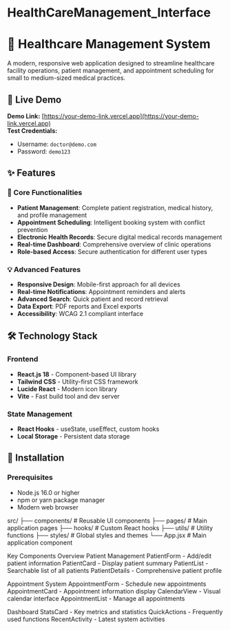# HealthCareManagement_Interface
# 🏥 Healthcare Management System

A modern, responsive web application designed to streamline healthcare facility operations, patient management, and appointment scheduling for small to medium-sized medical practices.

## 🚀 Live Demo
**Demo Link:** [https://your-demo-link.vercel.app](https://your-demo-link.vercel.app)  
**Test Credentials:** 
- Username: `doctor@demo.com`
- Password: `demo123`



## ✨ Features

### 🎯 Core Functionalities
- **Patient Management**: Complete patient registration, medical history, and profile management
- **Appointment Scheduling**: Intelligent booking system with conflict prevention
- **Electronic Health Records**: Secure digital medical records management
- **Real-time Dashboard**: Comprehensive overview of clinic operations
- **Role-based Access**: Secure authentication for different user types

### 💡 Advanced Features
- **Responsive Design**: Mobile-first approach for all devices
- **Real-time Notifications**: Appointment reminders and alerts
- **Advanced Search**: Quick patient and record retrieval
- **Data Export**: PDF reports and Excel exports
- **Accessibility**: WCAG 2.1 compliant interface


## 🛠 Technology Stack

### Frontend
- **React.js 18** - Component-based UI library
- **Tailwind CSS** - Utility-first CSS framework
- **Lucide React** - Modern icon library
- **Vite** - Fast build tool and dev server

### State Management
- **React Hooks** - useState, useEffect, custom hooks
- **Local Storage** - Persistent data storage

## 🚀 Installation
### Prerequisites
- Node.js 16.0 or higher
- npm or yarn package manager
- Modern web browser

src/
├── components/          # Reusable UI components
├── pages/              # Main application pages
├── hooks/              # Custom React hooks
├── utils/              # Utility functions
├── styles/             # Global styles and themes
└── App.jsx             # Main application component

Key Components Overview
Patient Management
PatientForm - Add/edit patient information
PatientCard - Display patient summary
PatientList - Searchable list of all patients
PatientDetails - Comprehensive patient profile

Appointment System
AppointmentForm - Schedule new appointments
AppointmentCard - Appointment information display
CalendarView - Visual calendar interface
AppointmentList - Manage all appointments

Dashboard
StatsCard - Key metrics and statistics
QuickActions - Frequently used functions
RecentActivity - Latest system activities
